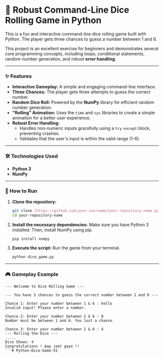 # 🎲 Robust Command-Line Dice Rolling Game in Python

This is a fun and interactive command-line dice rolling game built with Python. The player gets three chances to guess a number between 1 and 6.

This project is an excellent exercise for beginners and demonstrates several core programming concepts, including loops, conditional statements, random number generation, and robust **error handling**.

---

### ✨ Features

-   **Interactive Gameplay:** A simple and engaging command-line interface.
-   **Three Chances:** The player gets three attempts to guess the correct number.
-   **Random Dice Roll:** Powered by the **NumPy** library for efficient random number generation.
-   **"Rolling" Animation:** Uses the `time` and `sys` libraries to create a simple animation for a better user experience.
-   **Robust Error Handling:**
    -   Handles non-numeric inputs gracefully using a `try-except` block, preventing crashes.
    -   Validates that the user's input is within the valid range (1-6).

---

### 🛠️ Technologies Used

-   **Python 3**
-   **NumPy**

---

### 🚀 How to Run

1.  **Clone the repository:**
    ```bash
    git clone [https://github.com/your-username/your-repository-name.git](https://github.com/your-username/your-repository-name.git)
    cd your-repository-name
    ```

2.  **Install the necessary dependencies:**
    Make sure you have Python 3 installed. Then, install NumPy using pip.
    ```bash
    pip install numpy
    ```

3.  **Execute the script:**
    Run the game from your terminal.
    ```bash
    python dice_game.py
    ```

---

### 🎮 Gameplay Example

```text
--- Welcome to Dice Rolling Game ---

--- You have 3 chances to guess the correct number between 1 and 6 ---

Chance 1: Enter your number between 1 & 6 : hello
Invalid input! Please enter a number.

Chance 2: Enter your number between 1 & 6 : 8
Number must be between 1 and 6. You lost a chance.

Chance 3: Enter your number between 1 & 6 : 4
--- Rolling the Dice ---
.....
Dice Shows: 4
Congratulations ! Aap jeet gaye !!
```# Python-Dice-Game-V2
